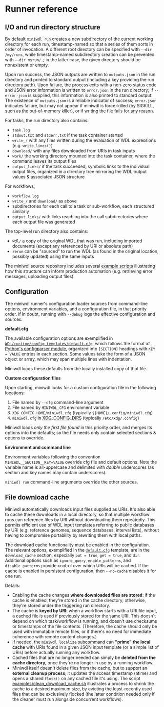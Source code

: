 # Runner reference

## I/O and run directory structure

By default `miniwdl run` creates a new subdirectory of the current working directory for each run, timestamp-named so that a series of them sorts in order of invocation. A different root directory can be specified with `--dir /my/runs`, while timestamp-named subdirectory creation can be prevented with `--dir myrun/.`; in the latter case, the given directory should be nonexistent or empty.

Upon run success, the JSON outputs are written to `outputs.json` in the run directory and printed to standard output (including a key providing the run directory path). Upon failure, the process exits with a non-zero status code and JSON error information is written to `error.json` in the run directory; if `--error-json` is supplied, this information is also printed to standard output. The existence of `outputs.json` is a reliable indicator of success; `error.json` indicates failure, but may not appear if miniwdl is force-killed (by SIGKILL, such as the out-of-memory killer), or if writing the file fails for any reason.

For tasks, the run directory also contains:

* `task.log`
* `stdout.txt` and `stderr.txt` if the task container started
* `write_/` with any files written during the evaluation of WDL expressions (e.g. `write_lines()`)
* `download/` with any files downloaded from URIs in task inputs
* `work/` the working directory mounted into the task container, where the command leaves its output files
* `output_links/` if the task succeeded, symbolic links to the individual output files, organized in a directory tree mirroring the WDL output values & associated JSON structure

For workflows,

* `workflow.log`
* `write_/` and `download/` as above
* subdirectories for each call to a task or sub-workflow, each structured similarly
* `output_links/` with links reaching into the call subdirectories where each output file was generated

The top-level run directory also contains:

* `wdl/` a copy of the original WDL that was run, including imported documents (except any referenced by URI or absolute path)
* `rerun` can be "sourced" to run the WDL (as found in the original location, possibly updated) using the same inputs

The miniwdl source repository includes several [example scripts](https://github.com/chanzuckerberg/miniwdl/tree/master/examples) illustrating how this structure can inform production automation (e.g. retrieving error messages, uploading output files).

## Configuration

The miniwdl runner's configuration loader sources from command-line options, environment variables, and a configuration file, in that priority order. If in doubt, running with `--debug` logs the effective configuration and sources.

**default.cfg**

The available configuration options are exemplified in [`WDL/runtime/config_templates/default.cfg`](https://github.com/chanzuckerberg/miniwdl/blob/master/WDL/runtime/config_templates/default.cfg), which follows the format of [Python's configparser module](https://docs.python.org/3/library/configparser.html#quick-start), organized into `[SECTION]` headings with `KEY = VALUE` entries in each section. Some values take the form of a JSON object or array, which may span multiple lines with indentation.

Miniwdl loads these defaults from the locally installed copy of that file.

**Custom configuration files**

Upon starting, miniwdl looks for a custom configuration file in the following locations:

1. File named by `--cfg` command-line argument
2. File named by `MINIWDL_CFG` environment variable
3. `XDG_CONFIG_HOME/miniwdl.cfg` (typically `${HOME}/.config/miniwdl.cfg`)
4. `miniwdl.cfg` in [XDG_CONFIG_DIRS](https://specifications.freedesktop.org/basedir-spec/basedir-spec-latest.html) (typically `/etc/xdg/.config`)

Miniwdl loads *only the first file found* in this priority order, and merges its options into the defaults; so the file needs only contain selected sections & options to override.

**Environment and command line**

Environment variables following the convention `MINIWDL__SECTION__KEY=VALUE` override cfg file and default options. Note the variable name is all-uppercase and delimited with *double* underscores (as section and key names may contain underscores).

`miniwdl run` command-line arguments override the other sources.

## File download cache

Miniwdl automatically downloads input files supplied as URIs. It's also able to cache these downloads in a local directory, so that multiple workflow runs can reference files by URI without downloading them repeatedly. This permits efficient use of WDL input templates referring to public databases by URI (e.g. reference genomes, sequence databases, interval lists), without having to compromise portability by rewriting them with local paths.

The download cache functionality must be enabled in the configuration. The relevant options, exemplified in the [`default.cfg`](https://github.com/chanzuckerberg/miniwdl/blob/master/WDL/runtime/config_templates/default.cfg) template, are in the `download_cache` section, especially `put = true`, `get = true`, and `dir`. Additional options such as `ignore_query`, `enable_patterns`, and `disable_patterns` provide control over which URIs will be cached. If the cache is enabled in persistent configuration, then `--no-cache` disables it for one run.

Details:

* Enabling the cache changes **where downloaded files are stored**: if the cache is enabled, they're stored in the cache directory; otherwise, they're stored under the triggering run directory.
* The cache is **keyed by URI**: when a workflow starts with a URI file input, a cached file is used if previously stored for the same URI. This doesn't depend on which task/workflow is running, and doesn't use checksums or timestamps of the file contents. (Therefore, the cache should only be used with immutable remote files, or if there's no need for immediate coherence with remote content changes.)
* If needed, the `miniwdl localize` subcommand can **"prime" the local cache** with URIs found in a given JSON input template (or a simple list of URIs) before actually running any workflow.
* Cached files that are no longer needed can simply be **deleted from the cache directory**, once they're no longer in use by a running workflow.
* Miniwdl itself doesn't delete files from the cache, but to support an **external cleanup process**, it updates the access timestamp (atime) and opens a shared `flock()` on any cached file it's using. The script [examples/clean_download_cache.sh](https://github.com/chanzuckerberg/miniwdl/blob/master/examples/clean_download_cache.sh) illustrates a process to shrink the cache to a desired maximum size, by evicting the least-recently used files that can be exclusively flocked (the latter condition needed only if the cleaner must run alongside concurrent workflows).
